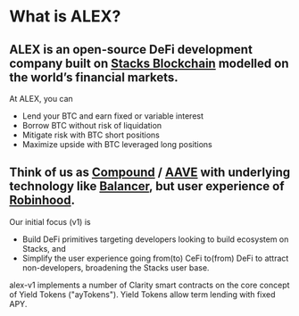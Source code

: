 # What is ALEX?

## ALEX is an open-source DeFi development company built on [Stacks Blockchain](https://www.stacks.co) modelled on the world’s financial markets.

At ALEX, you can

* Lend your BTC and earn fixed or variable interest
* Borrow BTC without risk of liquidation
* Mitigate risk with BTC short positions
* Maximize upside with BTC leveraged long positions

## Think of us as [Compound](https://compound.finance) / [AAVE](https://aave.om) with underlying technology like [Balancer](https://balancer.finance), but user experience of [Robinhood](https://www.robinhood.com).

Our initial focus \(v1\) is

* Build DeFi primitives targeting developers looking to build ecosystem on Stacks, and
* Simplify the user experience going from\(to\) CeFi to\(from\) DeFi to attract non-developers, broadening the Stacks user base.

alex-v1 implements a number of Clarity smart contracts on the core concept of Yield Tokens \("ayTokens"\). Yield Tokens allow term lending with fixed APY.

